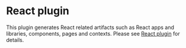# React plugin

This plugin generates React related artifacts such as React apps and libraries,
components, pages and contexts. Please see
[React plugin](https://code-shaper.dev/docs/reference/react-plugin) for
details.
